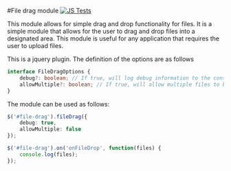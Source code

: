 #File drag module [![JS Tests](https://github.com/droberts-ctrlo/filedrag/actions/workflows/tests.yml/badge.svg)](https://github.com/droberts-ctrlo/filedrag/actions/workflows/tests.yml)

This module allows for simple drag and drop functionality for files. It is a simple module that allows for the user to drag and drop files into a designated area. This module is useful for any application that requires the user to upload files.

This is a jquery plugin. The definition of the options are as follows

```typescript
interface FileDragOptions {
    debug?: boolean; // If true, will log debug information to the console - default is false
    allowMultiple?: boolean; // If true, will allow multiple files to be uploaded - default is true
}
```

The module can be used as follows:

```typescript
$('#file-drag').fileDrag({
    debug: true,
    allowMultiple: false
});

$('#file-drag').on('onFileDrop', function(files) {
    console.log(files);
});
```
